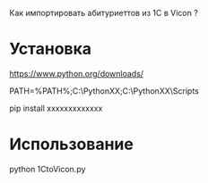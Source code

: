 Как импортировать абитуриеттов из 1С в Vicon ?

# Установка

https://www.python.org/downloads/

PATH=%PATH%;C:\PythonXX;C:\PythonXX\Scripts

pip install xxxxxxxxxxxxx

# Использование

python 1CtoVicon.py
